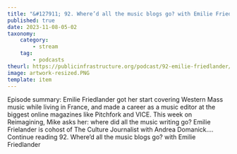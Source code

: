 ```yaml
---
title: "&#127911; 92. Where’d all the music blogs go? with Emilie Friedlander"
published: true
date: 2023-11-08-05-02
taxonomy:
    category:
        - stream
    tag:
        - podcasts
theurl: https://publicinfrastructure.org/podcast/92-emilie-friedlander/
image: artwork-resized.PNG
template: item
---
```


Episode summary: Emilie Friedlander got her start covering Western Mass music while living in France, and made a career as a music editor at the biggest online magazines like Pitchfork and VICE. This week on Reimagining, Mike asks her: where did all the music writing go? Emilie Frielander is cohost of The Culture Journalist with Andrea Domanick.&hellip; Continue reading 92. Where&rsquo;d all the music blogs go? with Emilie Friedlander
